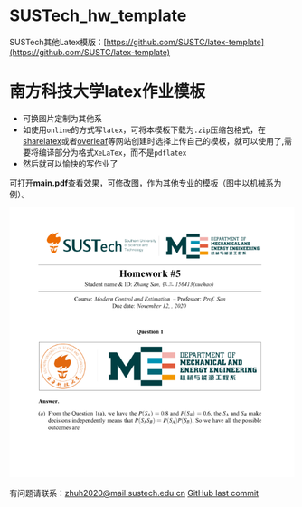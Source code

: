 # SUSTech_hw_template 
SUSTech其他Latex模版：[https://github.com/SUSTC/latex-template](https://github.com/SUSTC/latex-template)

# 南方科技大学latex作业模板

- 可换图片定制为其他系
- 如使用`online`的方式写`latex`，可将本模板下载为`.zip`压缩包格式，在[sharelatex](https://sharelatex.cra.moe)或者[overleaf](https://www.overleaf.com)等网站创建时选择上传自己的模板，就可以使用了,需要将编译部分为格式`XeLaTex`，而不是`pdflatex`
- 然后就可以愉快的写作业了

可打开**main.pdf**查看效果，可修改图，作为其他专业的模板（图中以机械系为例）。

![](https://raw.githubusercontent.com/zhuhu00/img/master/20210224171257.png)

有问题请联系：zhuh2020@mail.sustech.edu.cn [GitHub last commit](https://img.shields.io/github/last-commit/zhuhu00/SUSTech_hw_template)
